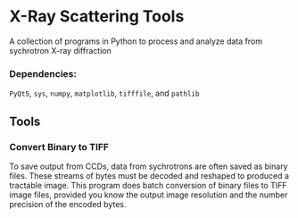 # X-Ray Scattering Tools
A collection of programs in Python to process and analyze data from sychrotron X-ray diffraction  

### Dependencies:  
`PyQt5`, `sys`, `numpy`, `matplotlib`, `tifffile`, and `pathlib`  

## Tools  
### Convert Binary to TIFF  
To save output from CCDs, data from sychrotrons are often saved as binary files. These streams of bytes must be decoded and reshaped to produced a tractable image. This program does batch conversion of binary files to TIFF image files, provided you know the output image resolution and the number precision of the encoded bytes.  

